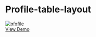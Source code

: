# Profile-table-layout
<a href="https://epic-poitras-5f7070.netlify.com">
<img src="https://preview.ibb.co/eDun4p/pfofile.png" alt="pfofile" border="0"></a><br /><a target='_blank' href='https://epic-poitras-5f7070.netlify.com
'>View Demo</a><br />
